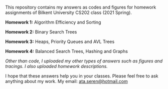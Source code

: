 This repository contains my answers as codes and figures for homework assignments of Bilkent University CS202 class (2021 Spring).

**Homework 1:** Algorithm Efficiency and Sorting

**Homework 2:** Binary Search Trees

**Homework 3:** Heaps, Priority Queues and AVL Trees

**Homework 4:** Balanced Search Trees, Hashing and Graphs

*Other than code, I uploaded my other types of answers such as figures and tracings. I also uploaded homework descriptions.*

I hope that these answers help you in your classes. Please feel free to ask anything about my work. My email: ata.seren@hotmail.com
